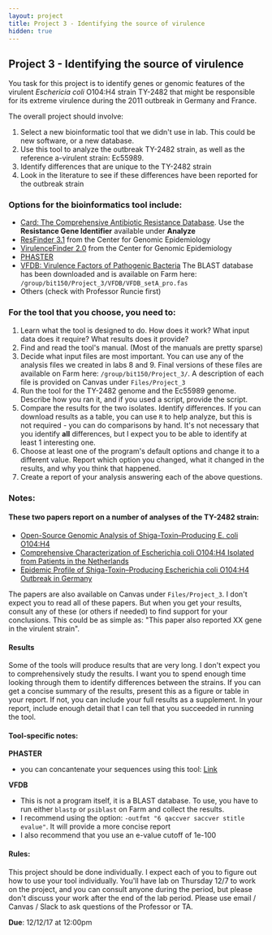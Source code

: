 ```yaml
---
layout: project
title: Project 3 - Identifying the source of virulence
hidden: true
---
```


## Project 3 - Identifying the source of virulence

You task for this project is to identify genes or genomic features of the virulent *Eschericia coli* O104:H4 strain TY-2482 that might be responsible for its extreme virulence during the 2011 outbreak in Germany and France. 

The overall project should involve:

1. Select a new bioinformatic tool that we didn't use in lab. This could be new software, or a new database.
2. Use this tool to analyze the outbreak TY-2482 strain, as well as the reference a-virulent strain: Ec55989.
3. Identify differences that are unique to the TY-2482 strain
4. Look in the literature to see if these differences have been reported for the outbreak strain

### Options for the bioinformatics tool include:

- [Card: The Comprehensive Antibiotic Resistance Database](https://card.mcmaster.ca/home). Use the **Resistance Gene Identifier** available under **Analyze**
- [ResFinder 3.1](https://cge.cbs.dtu.dk/services/ResFinder/) from the Center for Genomic Epidemiology
- [VirulenceFinder 2.0](https://cge.cbs.dtu.dk/services/VirulenceFinder/) from the Center for Genomic Epidemiology
- [PHASTER](http://phaster.ca/) 
- [VFDB: Virulence Factors of Pathogenic Bacteria]() The BLAST database has been downloaded and is available on Farm here: `/group/bit150/Project_3/VFDB/VFDB_setA_pro.fas`
- Others (check with Professor Runcie first)

### For the tool that you choose, you need to:

1. Learn what the tool is designed to do. How does it work? What input data does it require? What results does it provide?
2. Find and read the tool's manual. (Most of the manuals are pretty sparse)
3. Decide what input files are most important. You can use any of the analysis files we created in labs 8 and 9. Final versions of these files are available on Farm here: `/group/bit150/Project_3/`. A description of each file is provided on Canvas under `Files/Project_3`
4. Run the tool for the TY-2482 genome and the Ec55989 genome. Describe how you ran it, and if you used a script, provide the script.
5. Compare the results for the two isolates. Identify differences. If you can download results as a table, you can use `R` to help analyze, but this is not required - you can do comparisons by hand. It's not necessary that you identify **all** differences, but I expect you to be able to identify at least 1 interesting one.
6. Choose at least one of the program's default options and change it to a different value. Report which option you changed, what it changed in the results, and why you think that happened.
6. Create a report of your analysis answering each of the above questions.


### Notes:

#### These two papers report on a number of analyses of the TY-2482 strain:

- [Open-Source Genomic Analysis of Shiga-Toxin–Producing E. coli O104:H4](http://www.nejm.org/doi/full/10.1056/nejmoa1107643#t=article)
- [Comprehensive Characterization of Escherichia coli O104:H4 Isolated from Patients in the Netherlands](https://www.ncbi.nlm.nih.gov/pmc/articles/PMC4667096/)
- [Epidemic Profile of Shiga-Toxin–Producing Escherichia coli O104:H4 Outbreak in Germany](http://www.nejm.org/doi/full/10.1056/NEJMoa1106483#t=article)

The papers are also available on Canvas under `Files/Project_3`. I don't expect you to read all of these papers. But when you get your results, consult any of these (or others if needed) to find support for your conclusions. This could be as simple as: "This paper also reported XX gene in the virulent strain".

#### Results

Some of the tools will produce results that are very long. I don't expect you to comprehensively study the results. I want you to spend enough time looking through them to identify differences between the strains. If you can get a concise summary of the results, present this as a figure or table in your report. If not, you can include your full results as a supplement. In your report, include enough detail that I can tell that you succeeded in running the tool.

#### Tool-specific notes:

**PHASTER**

- you can concantenate your sequences using this tool: [Link](http://www.bioinformatics.org/sms2/combine_fasta.html)

**VFDB**

- This is not a program itself, it is a BLAST database. To use, you have to run either `blastp` or `psiblast` on Farm and collect the results.
- I recommend using the option: `-outfmt "6 qaccver saccver stitle evalue"`. It will provide a more concise report
- I also recommend that you use an e-value cutoff of 1e-100

#### Rules:

This project should be done individually. I expect each of you to figure out how to use your tool individually. You'll have lab on Thursday 12/7 to work on the project, and you can consult anyone during the period, but please don't discuss your work after the end of the lab period. Please use email / Canvas / Slack to ask questions of the Professor or TA.


**Due**: 12/12/17 at 12:00pm